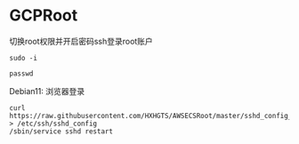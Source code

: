 # GCPRoot
切换root权限并开启密码ssh登录root账户

```
sudo -i
```

```
passwd
```

Debian11:
浏览器登录

```
curl https://raw.githubusercontent.com/HXHGTS/AWSECSRoot/master/sshd_config_debian11 > /etc/ssh/sshd_config
/sbin/service sshd restart
```

